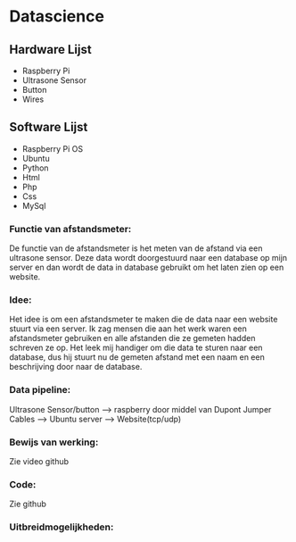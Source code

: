 # Datascience

## Hardware Lijst
-   Raspberry Pi
-   Ultrasone Sensor
-   Button
-   Wires

## Software Lijst
-   Raspberry Pi OS
-   Ubuntu
-   Python
-   Html
-   Php
-   Css
-   MySql

### Functie van afstandsmeter: 
De functie van de afstandsmeter is het meten van de afstand via een ultrasone sensor. Deze data wordt doorgestuurd naar een database op mijn server en dan wordt de data in database gebruikt om het laten zien op een website.

### Idee: 
Het idee is om een afstandsmeter te maken die de data naar een website stuurt via een server. Ik zag mensen die aan het werk waren een afstandsmeter gebruiken en alle afstanden die ze gemeten hadden schreven ze op. Het leek mij handiger om die data te sturen naar een database, dus hij stuurt nu de gemeten afstand met een naam en een beschrijving door naar de database.

### Data pipeline:
Ultrasone Sensor/button --> raspberry door middel van Dupont Jumper Cables --> Ubuntu server --> Website(tcp/udp)

### Bewijs van werking: 
Zie video github

### Code: 
Zie github

### Uitbreidmogelijkheden: 

